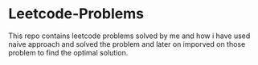 # Leetcode-Problems

This repo contains leetcode problems solved by me and how i have used naive approach and solved the problem and later on imporved on those problem to find the optimal solution.


